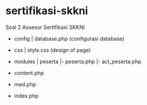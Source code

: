 # sertifikasi-skkni
Soal 2 Assesor Sertifikasi SKKNI

- config 
| database.php (configurasi database)

- css 
| style.css (design of page)

- modules
| peserta
|- peserta.php
|- act_peserta.php

- content.php
- med.php
- index.php